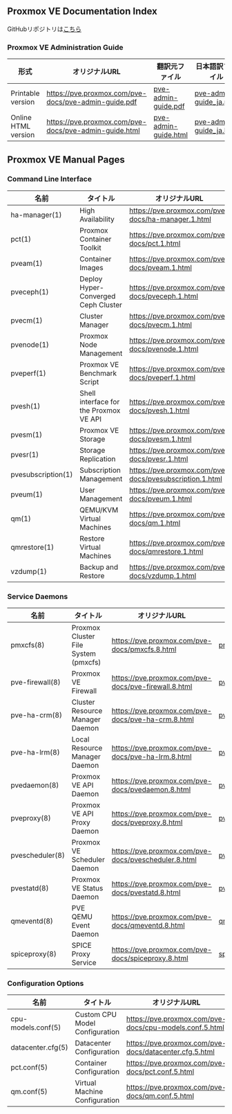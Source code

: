 
## Proxmox VE Documentation Index
GitHubリポジトリは[こちら](https://github.com/flathill/ja/tree/main/pve-docs/8.4.0/)

### Proxmox VE Administration Guide

| 形式 | オリジナルURL | 翻訳元ファイル | 日本語訳ファイル |
| - | - | - | - |
| Printable version | https://pve.proxmox.com/pve-docs/pve-admin-guide.pdf | [pve-admin-guide.pdf](https://flathill.github.io/ja/pve-docs/8.4.0/pve-admin-guide.pdf) |[pve-admin-guide_ja.pdf](https://flathill.github.io/ja/pve-docs/8.4.0/pve-admin-guide_ja.pdf) |
| Online HTML version | https://pve.proxmox.com/pve-docs/pve-admin-guide.html | [pve-admin-guide.html](https://flathill.github.io/ja/pve-docs/8.4.0/pve-admin-guide.html) | [pve-admin-guide_ja.html](https://flathill.github.io/ja/pve-docs/8.4.0/pve-admin-guide_ja.html) |

## Proxmox VE Manual Pages

### Command Line Interface

| 名前 | タイトル | オリジナルURL | オリジナルファイル | 日本語訳ファイル |
| - | - | - | - | - |
| ha-manager(1) | High Availability | https://pve.proxmox.com/pve-docs/ha-manager.1.html | [ha-manager.1.html](https://flathill.github.io/ja/pve-docs/8.4.0/manpages/ha-manager.1.html) | [ha-manager_ja.1.html](https://flathill.github.io/ja/pve-docs/8.4.0/manpages_ja/ha-manager_ja.1.html) |
| pct(1) | Proxmox Container Toolkit | https://pve.proxmox.com/pve-docs/pct.1.html | [pct.1.html](https://flathill.github.io/ja/pve-docs/8.4.0/manpages/pct.1.html) | [pct_ja.1.html](https://flathill.github.io/ja/pve-docs/8.4.0/manpages_ja/pct_ja.1.html) |
| pveam(1) | Container Images | https://pve.proxmox.com/pve-docs/pveam.1.html | [pveam.1.html](https://flathill.github.io/ja/pve-docs/8.4.0/manpages/pveam.1.html) | [pveam_ja.1.html](https://flathill.github.io/ja/pve-docs/8.4.0/manpages_ja/pveam_ja.1.html) |
| pveceph(1) | Deploy Hyper-Converged Ceph Cluster | https://pve.proxmox.com/pve-docs/pveceph.1.html | [pveceph.1.html](https://flathill.github.io/ja/pve-docs/8.4.0/manpages/pveceph.1.html) | [pveceph_ja.1.html](https://flathill.github.io/ja/pve-docs/8.4.0/manpages_ja/pveceph_ja.1.html) |
| pvecm(1) | Cluster Manager | https://pve.proxmox.com/pve-docs/pvecm.1.html | [pvecm.1.html](https://flathill.github.io/ja/pve-docs/8.4.0/manpages/pvecm.1.html) | [pvecm_ja.1.html](https://flathill.github.io/ja/pve-docs/8.4.0/manpages_ja/pvecm_ja.1.html) |
| pvenode(1) | Proxmox Node Management | https://pve.proxmox.com/pve-docs/pvenode.1.html | [pvenode.1.html](https://flathill.github.io/ja/pve-docs/8.4.0/manpages/pvenode.1.html) | [pvenode_ja.1.html](https://flathill.github.io/ja/pve-docs/8.4.0/manpages_ja/pvenode_ja.1.html) |
| pveperf(1) | Proxmox VE Benchmark Script | https://pve.proxmox.com/pve-docs/pveperf.1.html | [pveperf.1.html](https://flathill.github.io/ja/pve-docs/8.4.0/manpages/pveperf.1.html) | [pveperf_ja.1.html](https://flathill.github.io/ja/pve-docs/8.4.0/manpages_ja/pveperf_ja.1.html) |
| pvesh(1) | Shell interface for the Proxmox VE API | https://pve.proxmox.com/pve-docs/pvesh.1.html | [pvesh.1.html](https://flathill.github.io/ja/pve-docs/8.4.0/manpages/pvesh.1.html) | [pvesh_ja.1.html](https://flathill.github.io/ja/pve-docs/8.4.0/manpages_ja/pvesh_ja.1.html) |
| pvesm(1) | Proxmox VE Storage | https://pve.proxmox.com/pve-docs/pvesm.1.html | [pvesm.1.html](https://flathill.github.io/ja/pve-docs/8.4.0/manpages/pvesm.1.html) | [pvesm_ja.1.html](https://flathill.github.io/ja/pve-docs/8.4.0/manpages_ja/pvesm_ja.1.html) |
| pvesr(1) | Storage Replication | https://pve.proxmox.com/pve-docs/pvesr.1.html | [pvesr.1.html](https://flathill.github.io/ja/pve-docs/8.4.0/manpages/pvesr.1.html) | [pvesr_ja.1.html](https://flathill.github.io/ja/pve-docs/8.4.0/manpages_ja/pvesr_ja.1.html) |
| pvesubscription(1) | Subscription Management | https://pve.proxmox.com/pve-docs/pvesubscription.1.html | [pvesubscription.1.html](https://flathill.github.io/ja/pve-docs/8.4.0/manpages/pvesubscription.1.html) | [pvesubscription_ja.1.html](https://flathill.github.io/ja/pve-docs/8.4.0/manpages_ja/pvesubscription_ja.1.html) |
| pveum(1) | User Management | https://pve.proxmox.com/pve-docs/pveum.1.html | [pveum.1.html](https://flathill.github.io/ja/pve-docs/8.4.0/manpages/pveum.1.html) | [pveum_ja.1.html](https://flathill.github.io/ja/pve-docs/8.4.0/manpages_ja/pveum_ja.1.html) |
| qm(1) | QEMU/KVM Virtual Machines | https://pve.proxmox.com/pve-docs/qm.1.html | [qm.1.html](https://flathill.github.io/ja/pve-docs/8.4.0/manpages/qm.1.html) | [qm_ja.1.html](https://flathill.github.io/ja/pve-docs/8.4.0/manpages_ja/qm_ja.1.html) |
| qmrestore(1) | Restore Virtual Machines | https://pve.proxmox.com/pve-docs/qmrestore.1.html | [qmrestore.1.html](https://flathill.github.io/ja/pve-docs/8.4.0/manpages/qmrestore.1.html) | [qmrestore_ja.1.html](https://flathill.github.io/ja/pve-docs/8.4.0/manpages_ja/qmrestore_ja.1.html) |
| vzdump(1) | Backup and Restore | https://pve.proxmox.com/pve-docs/vzdump.1.html | [vzdump.1.html](https://flathill.github.io/ja/pve-docs/8.4.0/manpages/vzdump.1.html) | [vzdump_ja.1.html](https://flathill.github.io/ja/pve-docs/8.4.0/manpages_ja/vzdump_ja.1.html) |

### Service Daemons

| 名前 | タイトル | オリジナルURL | 翻訳元ファイル | 日本語訳ファイル |
| - | - | - | - | - |
| pmxcfs(8) | Proxmox Cluster File System (pmxcfs) | https://pve.proxmox.com/pve-docs/pmxcfs.8.html | [pmxcfs.8.html](https://flathill.github.io/ja/pve-docs/8.4.0/manpages/pmxcfs.8.html) | [pmxcfs_ja.8.html](https://flathill.github.io/ja/pve-docs/8.4.0/manpages_ja/pmxcfs_ja.8.html) |
| pve-firewall(8) | Proxmox VE Firewall | https://pve.proxmox.com/pve-docs/pve-firewall.8.html | [pve-firewall.8.html](https://flathill.github.io/ja/pve-docs/8.4.0/manpages/pve-firewall.8.html) | [pve-firewall_ja.8.html](https://flathill.github.io/ja/pve-docs/8.4.0/manpages_ja/pve-firewall_ja.8.html) |
| pve-ha-crm(8) | Cluster Resource Manager Daemon | https://pve.proxmox.com/pve-docs/pve-ha-crm.8.html | [pve-ha-crm.8.html](https://flathill.github.io/ja/pve-docs/8.4.0/manpages/pve-ha-crm.8.html) | [pve-ha-crm_ja.8.html](https://flathill.github.io/ja/pve-docs/8.4.0/manpages_ja/pve-ha-crm_ja.8.html) |
| pve-ha-lrm(8) | Local Resource Manager Daemon | https://pve.proxmox.com/pve-docs/pve-ha-lrm.8.html | [pve-ha-lrm.8.html](https://flathill.github.io/ja/pve-docs/8.4.0/manpages/pve-ha-lrm.8.html) | [pve-ha-lrm_ja.8.html](https://flathill.github.io/ja/pve-docs/8.4.0/manpages_ja/pve-ha-lrm_ja.8.html) |
| pvedaemon(8) | Proxmox VE API Daemon | https://pve.proxmox.com/pve-docs/pvedaemon.8.html | [pvedaemon.8.html](https://flathill.github.io/ja/pve-docs/8.4.0/manpages/pvedaemon.8.html) | [pvedaemon_ja.8.html](https://flathill.github.io/ja/pve-docs/8.4.0/manpages_ja/pvedaemon_ja.8.html) |
| pveproxy(8) | Proxmox VE API Proxy Daemon | https://pve.proxmox.com/pve-docs/pveproxy.8.html | [pveproxy.8.html](https://flathill.github.io/ja/pve-docs/8.4.0/manpages/pveproxy.8.html) | [pveproxy_ja.8.html](https://flathill.github.io/ja/pve-docs/8.4.0/manpages_ja/pveproxy_ja.8.html)
| pvescheduler(8) | Proxmox VE Scheduler Daemon | https://pve.proxmox.com/pve-docs/pvescheduler.8.html | [pvescheduler.8.html](https://flathill.github.io/ja/pve-docs/8.4.0/manpages/pvescheduler.8.html) | [pvescheduler_ja.8.html](https://flathill.github.io/ja/pve-docs/8.4.0/manpages_ja/pvescheduler_ja.8.html) |
| pvestatd(8) | Proxmox VE Status Daemon | https://pve.proxmox.com/pve-docs/pvestatd.8.html | [pvestatd.8.html](https://flathill.github.io/ja/pve-docs/8.4.0/manpages/pvestatd.8.html) | [pvestatd_ja.8.html](https://flathill.github.io/ja/pve-docs/8.4.0/manpages_ja/pvestatd_ja.8.html) |
| qmeventd(8) | PVE QEMU Event Daemon | https://pve.proxmox.com/pve-docs/qmeventd.8.html | [qmeventd.8.html](https://flathill.github.io/ja/pve-docs/8.4.0/manpages/qmeventd.8.html) | [qmeventd_ja.8.html](https://flathill.github.io/ja/pve-docs/8.4.0/manpages_ja/qmeventd_ja.8.html) |
| spiceproxy(8) | SPICE Proxy Service | https://pve.proxmox.com/pve-docs/spiceproxy.8.html | [spiceproxy.8.html](https://flathill.github.io/ja/pve-docs/8.4.0/manpages/spiceproxy.8.html) | [spiceproxy_ja.8.html](https://flathill.github.io/ja/pve-docs/8.4.0/manpages_ja/spiceproxy_ja.8.html) |

### Configuration Options

| 名前 | タイトル | オリジナルURL | 翻訳元 | 日本語訳ファイル |
| - | - | - | - | - |
| cpu-models.conf(5) | Custom CPU Model Configuration | https://pve.proxmox.com/pve-docs/cpu-models.conf.5.html | [cpu-models.conf.5.html](https://flathill.github.io/ja/pve-docs/8.4.0/manpages/cpu-models.conf.5.html) | [cpu-models.conf_ja.5.html](https://flathill.github.io/ja/pve-docs/8.4.0/manpages_ja/cpu-models.conf_ja.5.html) |
| datacenter.cfg(5) | Datacenter Configuration | https://pve.proxmox.com/pve-docs/datacenter.cfg.5.html | [datacenter.cfg.5.html](https://flathill.github.io/ja/pve-docs/8.4.0/manpages/datacenter.cfg.5.html) | [datacenter.cfg_ja.5.html](https://flathill.github.io/ja/pve-docs/8.4.0/manpages_ja/datacenter.cfg_ja.5.html) |
| pct.conf(5) | Container Configuration | https://pve.proxmox.com/pve-docs/pct.conf.5.html | [pct.conf.5.html](https://flathill.github.io/ja/pve-docs/8.4.0/manpages/pct.conf.5.html) | [pct.conf_ja.5.html](https://flathill.github.io/ja/pve-docs/8.4.0/manpages_ja/pct.conf_ja.5.html) |
| qm.conf(5) | Virtual Machine Configuration | https://pve.proxmox.com/pve-docs/qm.conf.5.html | [qm.conf.5.html](https://flathill.github.io/ja/pve-docs/8.4.0/manpages/qm.conf.5.html) | [qm.conf_ja.5.html](https://flathill.github.io/ja/pve-docs/8.4.0/manpages_ja/qm.conf_ja.5.html) |

